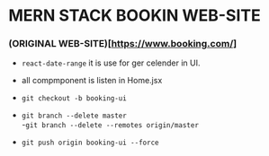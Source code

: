 # MERN STACK BOOKIN WEB-SITE

### (ORIGINAL WEB-SITE)[https://www.booking.com/]

- `react-date-range` it is use for ger celender in UI.
- all compmponent is listen in Home.jsx

- `git checkout -b booking-ui`
- `git branch --delete master`  
  -`git branch --delete --remotes origin/master`
- `git push origin booking-ui --force`

